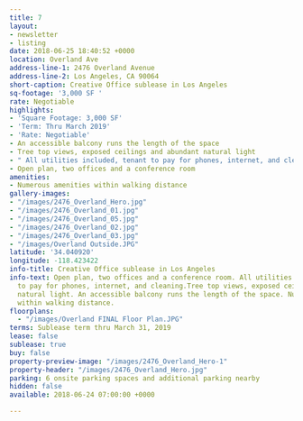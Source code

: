 ```yaml
---
title: 7
layout:
- newsletter
- listing
date: 2018-06-25 18:40:52 +0000
location: Overland Ave
address-line-1: 2476 Overland Avenue
address-line-2: Los Angeles, CA 90064
short-caption: Creative Office sublease in Los Angeles
sq-footage: '3,000 SF '
rate: Negotiable
highlights:
- 'Square Footage: 3,000 SF'
- 'Term: Thru March 2019'
- 'Rate: Negotiable'
- An accessible balcony runs the length of the space
- Tree top views, exposed ceilings and abundant natural light
- " All utilities included, tenant to pay for phones, internet, and cleaning"
- Open plan, two offices and a conference room
amenities:
- Numerous amenities within walking distance
gallery-images:
- "/images/2476_Overland_Hero.jpg"
- "/images/2476_Overland_01.jpg"
- "/images/2476_Overland_05.jpg"
- "/images/2476_Overland_02.jpg"
- "/images/2476_Overland_03.jpg"
- "/images/Overland Outside.JPG"
latitude: '34.040920'
longitude: -118.423422
info-title: Creative Office sublease in Los Angeles
info-text: Open plan, two offices and a conference room. All utilities included, tenant
  to pay for phones, internet, and cleaning.Tree top views, exposed ceilings and abundant
  natural light. An accessible balcony runs the length of the space. Numerous amenities
  within walking distance.
floorplans:
  - "/images/Overland FINAL Floor Plan.JPG"
terms: Sublease term thru March 31, 2019
lease: false
sublease: true
buy: false
property-preview-image: "/images/2476_Overland_Hero-1"
property-header: "/images/2476_Overland_Hero.jpg"
parking: 6 onsite parking spaces and additional parking nearby
hidden: false
available: 2018-06-24 07:00:00 +0000

---
```


